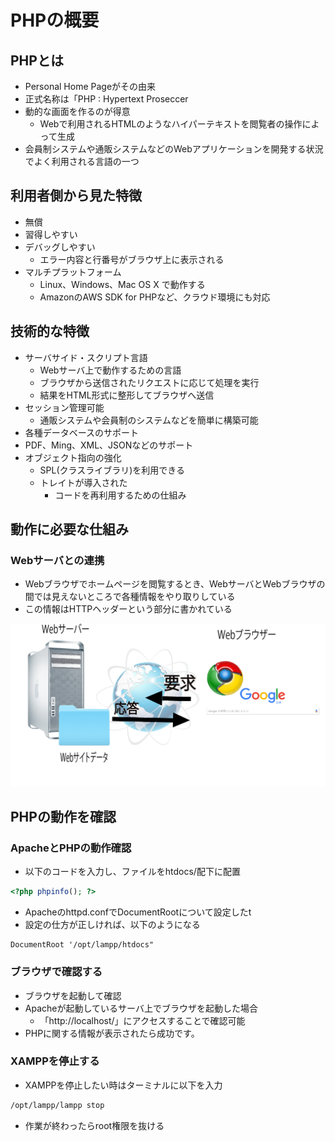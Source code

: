 # PHPの概要

## PHPとは

* Personal Home Pageがその由来
* 正式名称は「PHP : Hypertext Proseccer
* 動的な画面を作るのが得意
    * Webで利用されるHTMLのようなハイパーテキストを閲覧者の操作によって生成
* 会員制システムや通販システムなどのWebアプリケーションを開発する状況でよく利用される言語の一つ

## 利用者側から見た特徴

* 無償
* 習得しやすい
* デバッグしやすい
    * エラー内容と行番号がブラウザ上に表示される
* マルチプラットフォーム
    * Linux、Windows、Mac OS X で動作する
    * AmazonのAWS SDK for PHPなど、クラウド環境にも対応

## 技術的な特徴

* サーバサイド・スクリプト言語
    * Webサーバ上で動作するための言語
    * ブラウザから送信されたリクエストに応じて処理を実行
    * 結果をHTML形式に整形してブラウザへ送信
* セッション管理可能
    * 通販システムや会員制のシステムなどを簡単に構築可能
* 各種データベースのサポート
* PDF、Ming、XML、JSONなどのサポート
* オブジェクト指向の強化
    * SPL(クラスライブラリ)を利用できる
    * トレイトが導入された
        * コードを再利用するための仕組み

## 動作に必要な仕組み</h3>

### Webサーバとの連携

* Webブラウザでホームページを閲覧するとき、WebサーバとWebブラウザの間では見えないところで各種情報をやり取りしている
* この情報はHTTPヘッダーという部分に書かれている

![image](image/server_00.png)

## PHPの動作を確認

### ApacheとPHPの動作確認

* 以下のコードを入力し、ファイルをhtdocs/配下に配置

```php
<?php phpinfo(); ?>
```

* Apacheのhttpd.confでDocumentRootについて設定したt
* 設定の仕方が正しければ、以下のようになる

```text
DocumentRoot '/opt/lampp/htdocs"
```

### ブラウザで確認する

* ブラウザを起動して確認
* Apacheが起動しているサーバ上でブラウザを起動した場合
    * 「http://localhost/」にアクセスすることで確認可能
* PHPに関する情報が表示されたら成功です。

### XAMPPを停止する

* XAMPPを停止したい時はターミナルに以下を入力

```bash
/opt/lampp/lampp stop
```

* 作業が終わったらroot権限を抜ける
